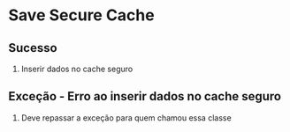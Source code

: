 # Save Secure Cache

## Sucesso
1. Inserir dados no cache seguro

## Exceção - Erro ao inserir dados no cache seguro
1. Deve repassar a exceção para quem chamou essa classe